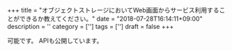 +++
title = "オブジェクトストレージにおいてWeb画面からサービス利用することができるか教えてください。"
date = "2018-07-28T16:14:11+09:00"
description = ''
category = ['']
tags = ['']
draft = false
+++

可能です。
APIも公開しています。
